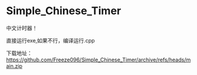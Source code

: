 # Simple_Chinese_Timer
中文计时器！

直接运行exe,如果不行，编译运行.cpp

下载地址：https://github.com/Freeze096/Simple_Chinese_Timer/archive/refs/heads/main.zip
